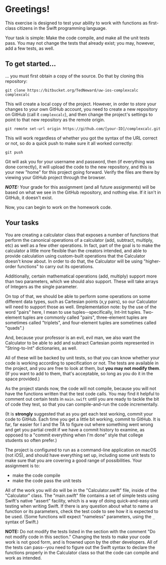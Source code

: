 # Greetings!
This exercise is designed to test your ability to work with functions as first-class citizens in the
Swift programming language.

Your task is simple: Make the code compile, and make all the unit tests pass. You may not change the
tests that already exist; you may, however, add a few tests, as well.

## To get started...
... you must first obtain a copy of the source. Do that by cloning this repository:

    git clone https://bitbucket.org/TedNeward/uw-ios-complexcalc complexcalc

This will create a local copy of the project. However, in order to *store* your changes to your own
GitHub account, you need to create a new repository on GitHub (call it `complexcalc`), and then
change the project's settings to point to that new repository as the remote origin.

    git remote set-url origin https://github.com/[your-ID]/complexcalc.git

This will work regardless of whether you got the syntax of the URL correct or not, so do a quick
push to make sure it all worked correctly:

    git push

Git will ask you for your username and password, then (if everything was done correctly), it will
upload the code to the new repository, and this is your new "home" for this project going forward.
Verify the files are there by viewing your GitHub project through the browser.

***NOTE:*** Your grade for this assignment (and all future assignments) will be based on what we
see in the GitHub repository, and nothing else. If it isn't in GitHub, it doesn't exist.

Now, you can begin to work on the homework code.

## Your tasks
You are creating a calculator class that exposes a number of functions that perform the canonical
operations of a calculator (add, subtract, multiply, etc) as well as a few other operations. In
fact, part of the goal is to make the calculator a little more flexible than the creators intended,
and able to provide calculation using custom-built operations that the Calculator doesn't know
about. In order to do that, the Calculator will be using "higher-order functions" to carry out
its operations.

Additionally, certain mathematical operations (add, multiply) support more than
two parameters, which we should also support. These will take arrays of Integers as the single
parameter.

On top of that, we should be able to perform some operations on some different data types, such
as Cartesian points (x,y pairs), so our Calculator will need to support those as well.
(Implementation note: by the use of the word "pairs" here, I mean to use tuples--specifically,
Int-Int tuples. Two-element tuples are commonly called "pairs", three-element tuples are
sometimes called "triplets", and four-element tuples are sometimes called "quads".)

And, because your professor is an evil, evil man, we also want the Calculator to be able to add
and subtract Cartesian points represented in "String-to-Int" dictionaries, as well.

All of these will be backed by unit tests, so that you can know whether your code is working
according to specification or not. The tests are available in the project, and you are free to
look at them, but **you may not modify them**. (If you want to add to them, that's acceptable, so long
as you do it in the space provided.)

As the project stands now, the code will not compile, because you will not have the functions
written that the test code calls. You may find it helpful to comment out certain tests in 
`main.swift` until you are  ready to tackle the bit of code they test, so that you can 
compile-and-run the code incrementally. 

(It is **strongly** suggested that as you get each test working, commit your code to GitHub.
Each time you get a little bit working, commit to GitHub. It is far, far easier for I and the TA
to figure out where something went wrong and get you partial credit if we have a commit history
to examine, as opposed to a "commit everything when I'm done" style that college students so
often prefer.)

The project is configured to run as a command-line application on macOS (not iOS), and should
have everything set up, including some unit tests to make sure that you are covering a good 
range of possibilities. Your assignment is to:

* make the code compile
* make the code pass the unit tests

All of the work you will do will be in the "Calculator.swift" file, inside of the "Calculator" class.
The "main.swift" file contains a set of simple tests using Swift's native "assert" facility, which
is a way of doing quick-and-easy unit testing when writing Swift. If there is any question about
what to name a function or its parameters, check the test code to see how it is expected to be used.
(Some functions will expect "nameless" parameters, using the `_` syntax of Swift.)

**NOTE:** Do not modify the tests listed in the section with the comment "Do not modify code in this
section." Changing the tests to make your code work is not good form, and is frowned upon by the
other developers. All of the tests can pass--you need to figure out the Swift syntax to declare the
functions properly in the Calculator class so that the code can compile and work as intended.

